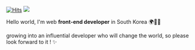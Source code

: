 [![Hits](https://hits.seeyoufarm.com/api/count/incr/badge.svg?url=https%3A%2F%2Fgithub.com%2Fseohyunsim&count_bg=%23CCCCCC&title_bg=%23070707&icon=&icon_color=%23555555&title=hits&edge_flat=false)](https://hits.seeyoufarm.com)
<a href='mailto:ssh123661@gmail.com'><img src="https://img.shields.io/badge/mail-white?style=social&logo=Gmail&logoColor=#20C997"/></a>


Hello world, I'm web **front-end developer** in South Korea 🌍👩‍💻

growing into an influential developer who will change the world, so please look forward to it ! ✨
